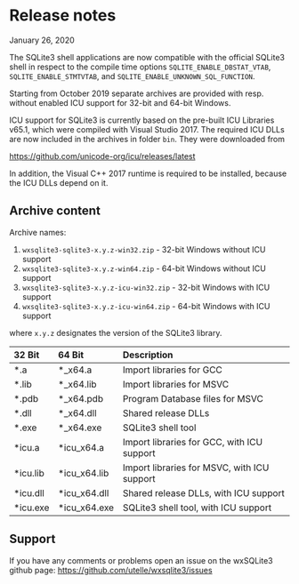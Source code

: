 # Release notes

January 26, 2020

The SQLite3 shell applications are now compatible with the official
SQLite3 shell in respect to the compile time options
`SQLITE_ENABLE_DBSTAT_VTAB`, `SQLITE_ENABLE_STMTVTAB`, and
`SQLITE_ENABLE_UNKNOWN_SQL_FUNCTION`.

Starting from October 2019 separate archives are provided with resp.
without enabled ICU support for 32-bit and 64-bit Windows.

ICU support for SQLite3 is currently based on the pre-built ICU
Libraries v65.1, which were compiled with Visual Studio 2017.
The required ICU DLLs are now included in the archives in folder `bin`.
They were downloaded from

https://github.com/unicode-org/icu/releases/latest

In addition, the Visual C++ 2017 runtime is required to be installed,
because the ICU DLLs depend on it.

## Archive content

Archive names:

1) `wxsqlite3-sqlite3-x.y.z-win32.zip` - 32-bit Windows without ICU support
2) `wxsqlite3-sqlite3-x.y.z-win64.zip` - 64-bit Windows without ICU support
3) `wxsqlite3-sqlite3-x.y.z-icu-win32.zip` - 32-bit Windows with ICU support
4) `wxsqlite3-sqlite3-x.y.z-icu-win64.zip` - 64-bit Windows with ICU support

where `x.y.z` designates the version of the SQLite3 library.

32 Bit   | 64 Bit       | Description
:------- | :----------- | :--------
*.a      | *_x64.a      | Import libraries for GCC
*.lib    | *_x64.lib    | Import libraries for MSVC
*.pdb    | *_x64.pdb    | Program Database files for MSVC
*.dll    | *_x64.dll    | Shared release DLLs
*.exe    | *_x64.exe    | SQLite3 shell tool
*icu.a   | *icu_x64.a   | Import libraries for GCC, with ICU support
*icu.lib | *icu_x64.lib | Import libraries for MSVC, with ICU support
*icu.dll | *icu_x64.dll | Shared release DLLs, with ICU support
*icu.exe | *icu_x64.exe | SQLite3 shell tool, with ICU support

## Support

If you have any comments or problems open an issue on the wxSQLite3 github page:
https://github.com/utelle/wxsqlite3/issues
